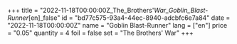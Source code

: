+++
title = "2022-11-18T00:00:00Z_The_Brothers'_War_Goblin_Blast-Runner_[en]_false"
id = "bd77c575-93a4-44ec-8940-adcbfc6e7a84"
date = "2022-11-18T00:00:00Z"
name = "Goblin Blast-Runner"
lang = ["en"]
price = "0.05"
quantity = 4
foil = false
set = "The Brothers' War"
+++

